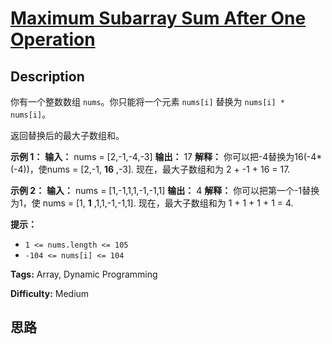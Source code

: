 # [Maximum Subarray Sum After One Operation][title]

## Description

你有一个整数数组 `nums`。你只能将一个元素 `nums[i]` 替换为 `nums[i] * nums[i]`。

返回替换后的最大子数组和。

**示例 1：**
            **输入：** nums = [2,-1,-4,-3]    **输出：** 17    **解释：** 你可以把-4替换为16(-4*(-4))，使nums = [2,-1, **16** ,-3]. 现在，最大子数组和为 2 + -1 + 16 = 17.

**示例 2：**
            **输入：** nums = [1,-1,1,1,-1,-1,1]    **输出：** 4    **解释：** 你可以把第一个-1替换为1，使 nums = [1, **1** ,1,1,-1,-1,1]. 现在，最大子数组和为 1 + 1 + 1 + 1 = 4.

**提示：**

  * `1 <= nums.length <= 105`
  * `-104 <= nums[i] <= 104`


**Tags:** Array, Dynamic Programming

**Difficulty:** Medium

## 思路

[title]: https://leetcode-cn.com/problems/maximum-subarray-sum-after-one-operation
